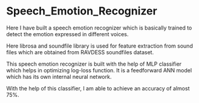 # Speech_Emotion_Recognizer
Here I have built a speech emotion recognizer which is basically trained to detect the emotion expressed in different voices.

Here librosa and soundfile library is used for feature extraction from sound files
which are obtained from RAVDESS soundfiles dataset.

This speech emotion recognizer is built with the help of MLP classifier which helps in 
optimizing log-loss function. It is a feedforward ANN model which has its own internal
neural network.

With the help of this classifier, I am able to achieve an accuracy of almost 75%.



